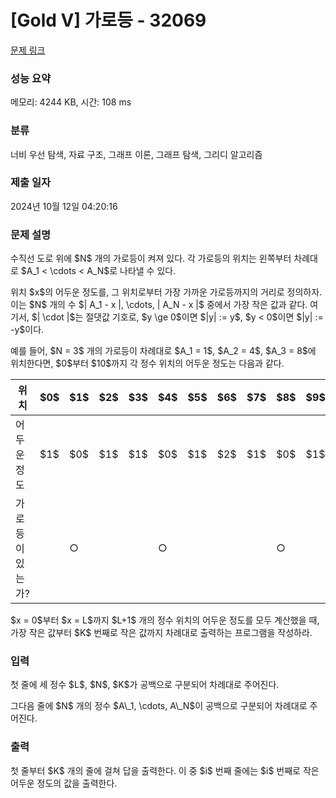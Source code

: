# [Gold V] 가로등 - 32069 

[문제 링크](https://www.acmicpc.net/problem/32069) 

### 성능 요약

메모리: 4244 KB, 시간: 108 ms

### 분류

너비 우선 탐색, 자료 구조, 그래프 이론, 그래프 탐색, 그리디 알고리즘

### 제출 일자

2024년 10월 12일 04:20:16

### 문제 설명

<p>수직선 도로 위에 $N$ 개의 가로등이 켜져 있다. 각 가로등의 위치는 왼쪽부터 차례대로 $A_1 < \cdots < A_N$로 나타낼 수 있다.</p>

<p>위치 $x$의 어두운 정도를, 그 위치로부터 가장 가까운 가로등까지의 거리로 정의하자. 이는 $N$ 개의 수 $| A_1 - x |, \cdots, | A_N - x |$ 중에서 가장 작은 값과 같다. 여기서, $| \cdot |$는 절댓값 기호로, $y \ge 0$이면 $|y| := y$, $y < 0$이면 $|y| := -y$이다.</p>

<p>예를 들어, $N = 3$ 개의 가로등이 차례대로 $A_1 = 1$, $A_2 = 4$, $A_3 = 8$에 위치한다면, $0$부터 $10$까지 각 정수 위치의 어두운 정도는 다음과 같다.</p>

<table class="table table-bordered">
	<thead>
		<tr>
			<th>위치</th>
			<th>$0$</th>
			<th>$1$</th>
			<th>$2$</th>
			<th>$3$</th>
			<th>$4$</th>
			<th>$5$</th>
			<th>$6$</th>
			<th>$7$</th>
			<th>$8$</th>
			<th>$9$</th>
			<th>$10$</th>
		</tr>
	</thead>
	<tbody>
		<tr>
			<td>어두운 정도</td>
			<td>$1$</td>
			<td>$0$</td>
			<td>$1$</td>
			<td>$1$</td>
			<td>$0$</td>
			<td>$1$</td>
			<td>$2$</td>
			<td>$1$</td>
			<td>$0$</td>
			<td>$1$</td>
			<td>$2$</td>
		</tr>
		<tr>
			<td>가로등이 있는가?</td>
			<td> </td>
			<td>○</td>
			<td> </td>
			<td> </td>
			<td>○</td>
			<td> </td>
			<td> </td>
			<td> </td>
			<td>○</td>
			<td> </td>
			<td> </td>
		</tr>
	</tbody>
</table>

<p>$x = 0$부터 $x = L$까지 $L+1$ 개의 정수 위치의 어두운 정도를 모두 계산했을 때, 가장 작은 값부터 $K$ 번째로 작은 값까지 차례대로 출력하는 프로그램을 작성하라.</p>

### 입력 

 <p>첫 줄에 세 정수 $L$, $N$, $K$가 공백으로 구분되어 차례대로 주어진다.</p>

<p>그다음 줄에 $N$ 개의 정수 $A\_1, \cdots, A\_N$이 공백으로 구분되어 차례대로 주어진다.</p>

### 출력 

 <p>첫 줄부터 $K$ 개의 줄에 걸쳐 답을 출력한다. 이 중 $i$ 번째 줄에는 $i$ 번째로 작은 어두운 정도의 값을 출력한다.</p>

